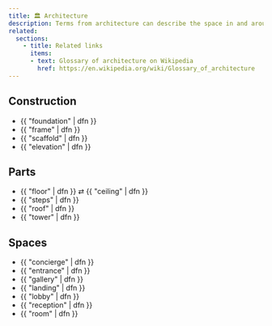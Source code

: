 ```yaml
---
title: 🏛️ Architecture
description: Terms from architecture can describe the space in and around things.
related:
  sections:
    - title: Related links
      items:
      - text: Glossary of architecture on Wikipedia
        href: https://en.wikipedia.org/wiki/Glossary_of_architecture
---
```


## Construction

* {{ "foundation" | dfn }}
* {{ "frame" | dfn }}
* {{ "scaffold" | dfn }}
* {{ "elevation" | dfn }}

## Parts

* {{ "floor" | dfn }} ⇄ {{ "ceiling" | dfn }}
* {{ "steps" | dfn }}
* {{ "roof" | dfn }}
* {{ "tower" | dfn }}

## Spaces

* {{ "concierge" | dfn }}
* {{ "entrance" | dfn }}
* {{ "gallery" | dfn }}
* {{ "landing" | dfn }}
* {{ "lobby" | dfn }}
* {{ "reception" | dfn }}
* {{ "room" | dfn }}
